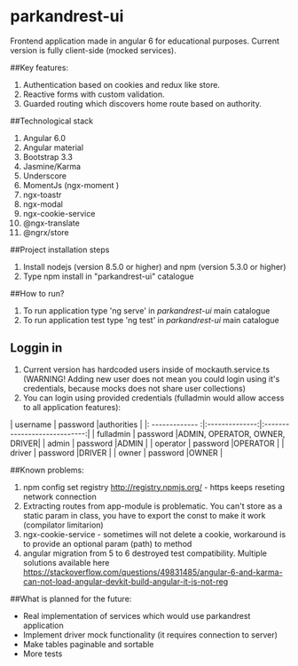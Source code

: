 # parkandrest-ui

Frontend application made in angular 6 for educational purposes. Current version is fully client-side (mocked services). 

##Key features:
1. Authentication based on cookies and redux like store. 
2. Reactive forms with custom validation.
3. Guarded routing which discovers home route based on authority. 

##Technological stack
1. Angular 6.0
2. Angular material
2. Bootstrap 3.3
3. Jasmine/Karma
4. Underscore
5. MomentJs (ngx-moment )
6. ngx-toastr 
7. ngx-modal 
8. ngx-cookie-service
8. @ngx-translate
9. @ngrx/store

##Project installation steps
1. Install nodejs (version 8.5.0 or higher) and npm (version 5.3.0 or higher)
2. Type npm install in "parkandrest-ui" catalogue

##How to run?
1. To run application type 'ng serve' in *parkandrest-ui* main catalogue
2. To run application test type 'ng test' in *parkandrest-ui* main catalogue

## Loggin in
1. Current version has hardcoded users inside of mockauth.service.ts (WARNING! Adding new user does not mean you could login using it's credentials, because mocks does not share user collections)
2. You can login using provided credentials (fulladmin would allow access to all application features):

| username		  | password       |authorities  				  |
|: ------------- :|:--------------:|:----------------------------:|
| fulladmin		  | password 	   |ADMIN, OPERATOR, OWNER, DRIVER|
| admin		  	  | password 	   |ADMIN						  |
| operator		  | password 	   |OPERATOR					  | 
| driver		  | password 	   |DRIVER					  	  | 
| owner		  	  | password 	   |OWNER					  	  | 


##Known problems:
1. npm config set registry http://registry.npmjs.org/ - https keeps reseting network connection
2. Extracting routes from app-module is problematic. You can't store as a static param in class, you have to export the const to make it work (compilator limitarion)
3. ngx-cookie-service - sometimes will not delete a cookie, workaround is to provide an optional param (path) to method
4. angular migration from 5 to 6 destroyed test compatibility. Multiple solutions available here https://stackoverflow.com/questions/49831485/angular-6-and-karma-can-not-load-angular-devkit-build-angular-it-is-not-reg

##What is planned for the future:
* Real implementation of services which would use parkandrest application
* Implement driver mock functionality (it requires connection to server)
* Make tables paginable and sortable
* More tests
